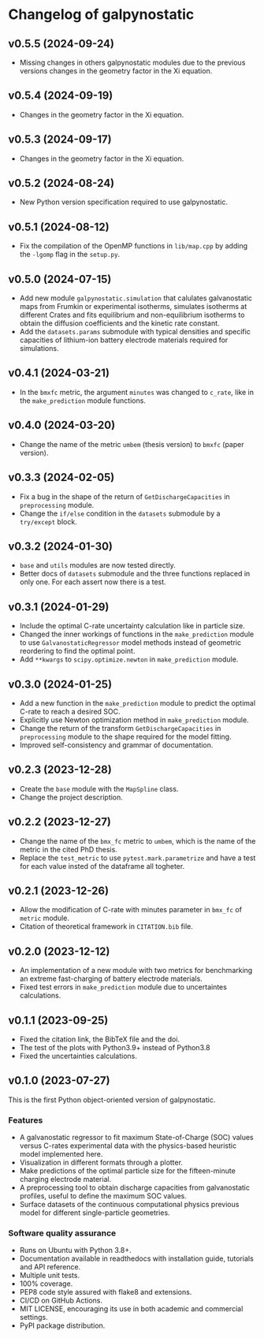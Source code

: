 # Changelog of galpynostatic

## v0.5.5 (2024-09-24)

- Missing changes in others galpynostatic modules due to the previous versions changes in the geometry factor in the Xi equation.


## v0.5.4 (2024-09-19)

- Changes in the geometry factor in the Xi equation.


## v0.5.3 (2024-09-17)

- Changes in the geometry factor in the Xi equation.


## v0.5.2 (2024-08-24)

- New Python version specification required to use galpynostatic.


## v0.5.1 (2024-08-12)

- Fix the compilation of the OpenMP functions in `lib/map.cpp` by adding the `-lgomp` flag in the `setup.py`.


## v0.5.0 (2024-07-15)

- Add new module `galpynostatic.simulation` that calulates galvanostatic maps from Frumkin or experimental isotherms, simulates isotherms at different Crates and fits equilibrium and non-equilibrium isotherms to obtain the diffusion coefficients and the kinetic rate constant.
- Add the `datasets.params` submodule with typical densities and specific capacities of lithium-ion battery electrode materials required for simulations.


## v0.4.1 (2024-03-21)

- In the `bmxfc` metric, the argument `minutes` was changed to `c_rate`, like in the `make_prediction` module functions.


## v0.4.0 (2024-03-20)

- Change the name of the metric `umbem` (thesis version) to `bmxfc` (paper version).


## v0.3.3 (2024-02-05)

- Fix a bug in the shape of the return of `GetDischargeCapacities` in `preprocessing` module.
- Change the `if/else` condition in the `datasets` submodule by a `try/except` block.


## v0.3.2 (2024-01-30)

- `base` and `utils` modules are now tested directly.
- Better docs of `datasets` submodule and the three functions replaced in only one. For each assert now there is a test.


## v0.3.1 (2024-01-29)

- Include the optimal C-rate uncertainty calculation like in particle size.
- Changed the inner workings of functions in the `make_prediction` module to use `GalvanostaticRegressor` model methods instead of geometric reordering to find the optimal point.
- Add `**kwargs` to `scipy.optimize.newton` in `make_prediction` module.


## v0.3.0 (2024-01-25)

- Add a new function in the `make_prediction` module to predict the optimal C-rate to reach a desired SOC.
- Explicitly use Newton optimization method in `make_prediction` module.
- Change the return of the transform `GetDischargeCapacities` in `preprocessing` module to the shape required for the model fitting.
- Improved self-consistency and grammar of documentation.


## v0.2.3 (2023-12-28)

- Create the `base` module with the `MapSpline` class.
- Change the project description.


## v0.2.2 (2023-12-27)

- Change the name of the `bmx_fc` metric to `umbem`, which is the name of the metric in the cited PhD thesis.
- Replace the `test_metric` to use `pytest.mark.parametrize` and have a test for each value insted of the dataframe all togheter.


## v0.2.1 (2023-12-26)

- Allow the modification of C-rate with minutes parameter in `bmx_fc` of `metric` module.
- Citation of theoretical framework in `CITATION.bib` file.


## v0.2.0 (2023-12-12)

- An implementation of a new module with two metrics for benchmarking an extreme fast-charging of battery electrode materials.
- Fixed test errors in `make_prediction` module due to uncertaintes calculations.


## v0.1.1 (2023-09-25)

- Fixed the citation link, the BibTeX file and the doi.
- The test of the plots with Python3.9+ instead of Python3.8
- Fixed the uncertainties calculations.


## v0.1.0 (2023-07-27)

This is the first Python object-oriented version of galpynostatic.

### Features

- A galvanostatic regressor to fit maximum State-of-Charge (SOC) values versus C-rates experimental data with the physics-based heuristic model implemented here. 
- Visualization in different formats through a plotter.
- Make predictions of the optimal particle size for the fifteen-minute charging electrode material. 
- A preprocessing tool to obtain discharge capacities from galvanostatic profiles, useful to define the maximum SOC values.
- Surface datasets of the continuous computational physics previous model for different single-particle geometries. 

### Software quality assurance

- Runs on Ubuntu with Python 3.8+.
- Documentation available in readthedocs with installation guide, tutorials and API reference.
- Multiple unit tests.
- 100% coverage.
- PEP8 code style assured with flake8 and extensions.
- CI/CD on GitHub Actions.
- MIT LICENSE, encouraging its use in both academic and commercial settings.
- PyPI package distribution.
